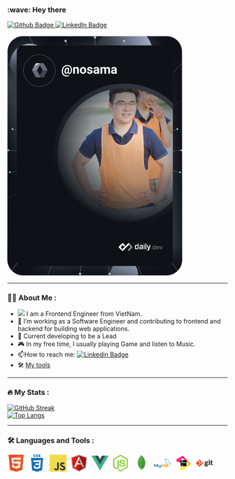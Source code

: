 <div id="header" dir="ltl">
  <h3>
    :wave: Hey there 
  </h3>
  <div id="badges">
    <a href="https://github.com/biennui1998mu">
      <img src="https://img.shields.io/badge/GitHub-100000?style=for-the-badge&logo=github&logoColor=white" alt="Github Badge"/>
    </a>
    <a href="https://www.linkedin.com/in/sonnguyendinhhai/">
      <img src="https://img.shields.io/badge/LinkedIn-blue?style=for-the-badge&logo=linkedin&logoColor=white" alt="LinkedIn Badge"/>
    </a>
  </div>
  <img src="https://komarev.com/ghpvc/?username=biennui1998mu&style=for-the-badge&color=blue" alt=""/>
</div>
<a href="https://app.daily.dev/nosama"><img src="https://github.com/biennui1998mu/biennui1998mu/blob/main/devcard.svg" width="400" alt="Sơn Nguyễn's Dev Card"/></a>

---
### :woman_technologist: About Me :
- <img src="https://media.giphy.com/media/WUlplcMpOCEmTGBtBW/giphy.gif" width="30"> I am a Frontend Engineer from VietNam.
- :telescope: I’m working as a Software Engineer and contributing to frontend and backend for building web applications.
- :book: Current developing to be a Lead
- :video_game: In my free time, I usually playing Game and listen to Music.
- :mailbox:How to reach me: [![Linkedin Badge](https://img.shields.io/badge/-NguyenSon-blue?style=flat&logo=Linkedin&logoColor=white)](https://www.linkedin.com/in/sonnguyendinhhai/)
- :hammer_and_wrench: [My tools](./workstation.md)

---
### :fire: My Stats :
[comment]:<[![GitHub Streak](http://github-readme-streak-stats.herokuapp.com?user=biennui1998mu&theme=gruvbox&background=000000)](https://git.io/streak-stats)>
[![GitHub Streak](https://github-readme-stats.vercel.app/api?username=biennui1998mu&theme=gruvbox&show_icons=true&include_all_commits=true&count_private=true)](https://git.io/streak-stats) <br>
[![Top Langs](https://github-readme-stats.vercel.app/api/top-langs/?username=biennui1998mu&layout=compact&theme=gruvbox)](https://github.com/anuraghazra/github-readme-stats)

---
### :hammer_and_wrench: Languages and Tools :
<div>
  <img src="https://github.com/devicons/devicon/blob/master/icons/html5/html5-original.svg" title="HTML5" alt="HTML" width="40" height="40"/>&nbsp;
  <img src="https://github.com/devicons/devicon/blob/master/icons/css3/css3-plain-wordmark.svg"  title="CSS3" alt="CSS" width="40" height="40"/>&nbsp;
  <img src="https://github.com/devicons/devicon/blob/master/icons/javascript/javascript-original.svg" title="JavaScript" alt="JavaScript" width="40" height="40"/>&nbsp;
  <img src="https://github.com/devicons/devicon/blob/master/icons/angularjs/angularjs-original.svg" title="Angular" alt="Angular" width="40" height="40"/>&nbsp;
  <img src="https://github.com/devicons/devicon/blob/master/icons/vuejs/vuejs-original.svg" title="Vue" alt="Vue" width="40" height="40"/>&nbsp;
  <img src="https://github.com/devicons/devicon/blob/master/icons/nodejs/nodejs-original.svg" title="NodeJS" alt="NodeJS" width="40" height="40"/>&nbsp;
  <img src="https://github.com/devicons/devicon/blob/master/icons/mongodb/mongodb-original.svg" title="MongoDB" alt="MongoDB" width="40" height="40"/>&nbsp;
  <img src="https://github.com/devicons/devicon/blob/master/icons/mysql/mysql-original-wordmark.svg" title="MySQL"  alt="MySQL" width="40" height="40"/>&nbsp;
   <img src="https://github.com/devicons/devicon/blob/master/icons/jetbrains/jetbrains-original.svg" title="Jetbrains"  alt="Jetbrains" width="40" height="40"/>&nbsp;
  <img src="https://github.com/devicons/devicon/blob/master/icons/git/git-original-wordmark.svg" title="Git" **alt="Git" width="40" height="40"/>
</div>
